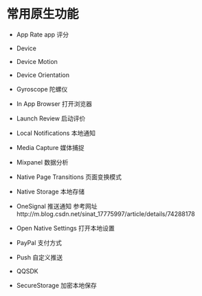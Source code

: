 # 常用原生功能
* App Rate app 评分
* Device 
* Device Motion
* Device Orientation
* Gyroscope 陀螺仪
* In App Browser 打开浏览器
* Launch Review 启动评价
* Local Notifications 本地通知
* Media Capture 媒体捕捉
* Mixpanel 数据分析
* Native Page Transitions 页面变换模式
* Native Storage 本地存储
* OneSignal 推送通知  参考网址http://m.blog.csdn.net/sinat_17775997/article/details/74288178

* Open Native Settings 打开本地设置
* PayPal 支付方式
* Push  自定义推送
* QQSDK
* SecureStorage 加密本地保存
